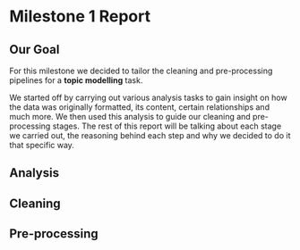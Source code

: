 # Milestone 1 Report

## Our Goal

For this milestone we decided to tailor the cleaning and pre-processing pipelines for a **topic modelling** task.

We started off by carrying out various analysis tasks to gain insight on how the data was originally formatted, its content, certain relationships and much more. We then used this analysis to guide our cleaning and pre-processing stages. The rest of this report will be talking about each stage we carried out, the reasoning behind each step and why we decided to do it that specific way.

## Analysis

## Cleaning

## Pre-processing
